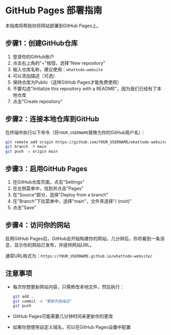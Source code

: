 # GitHub Pages 部署指南

本指南将帮助你将网站部署到GitHub Pages上。

## 步骤1：创建GitHub仓库

1. 登录你的GitHub账户
2. 点击右上角的"+"按钮，选择"New repository"
3. 输入仓库名称，建议使用：`whattodo-website`
4. 可以添加描述（可选）
5. 保持仓库为Public（这样GitHub Pages才能免费使用）
6. 不要勾选"Initialize this repository with a README"，因为我们已经有了本地仓库
7. 点击"Create repository"

## 步骤2：连接本地仓库到GitHub

在终端中执行以下命令（将`YOUR_USERNAME`替换为你的GitHub用户名）：

```bash
git remote add origin https://github.com/YOUR_USERNAME/whattodo-website.git
git branch -M main
git push -u origin main
```

## 步骤3：启用GitHub Pages

1. 在GitHub仓库页面，点击"Settings"
2. 在左侧菜单中，找到并点击"Pages"
3. 在"Source"部分，选择"Deploy from a branch"
4. 在"Branch"下拉菜单中，选择"main"，文件夹选择"/ (root)"
5. 点击"Save"

## 步骤4：访问你的网站

启用GitHub Pages后，GitHub会开始构建你的网站。几分钟后，你将看到一条消息，显示你的网站已发布，并提供网站URL。

通常URL格式为：`https://YOUR_USERNAME.github.io/whattodo-website/`

## 注意事项

- 每次你想更新网站内容，只需修改本地文件，然后执行：
  ```bash
  git add .
  git commit -m "更新内容描述"
  git push
  ```

- GitHub Pages可能需要几分钟时间来更新你的更改
- 如果你想使用自定义域名，可以在GitHub Pages设置中配置